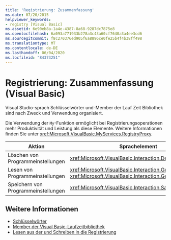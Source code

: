 ```yaml
---
title: 'Registrierung: Zusammenfassung'
ms.date: 07/20/2015
helpviewer_keywords:
- registry [Visual Basic]
ms.assetid: 6e90eb8a-1a4e-4387-8a68-9287dc7875e8
ms.openlocfilehash: 6a093a771933b278a3c43a60cf7640a3a4ee3cd6
ms.sourcegitcommit: f8c270376ed905f6a8896ce0fe25b4f4b38ff498
ms.translationtype: MT
ms.contentlocale: de-DE
ms.lasthandoff: 06/04/2020
ms.locfileid: "84373251"
---
```

# <a name="registry-summary-visual-basic"></a>Registrierung: Zusammenfassung (Visual Basic)
Visual Studio-sprach Schlüsselwörter und-Member der Lauf Zeit Bibliothek sind nach Zweck und Verwendung organisiert.  
  
 Die Verwendung der `My`-Funktion ermöglicht bei Registrierungsoperationen mehr Produktivität und Leistung als diese Elemente. Weitere Informationen finden Sie unter <xref:Microsoft.VisualBasic.MyServices.RegistryProxy>.  
  
|**Aktion**|**Sprachelement**|  
|----------------|--------------------------|  
|Löschen von Programmeinstellungen|<xref:Microsoft.VisualBasic.Interaction.DeleteSetting%2A>|  
|Lesen von Programmeinstellungen|<xref:Microsoft.VisualBasic.Interaction.GetSetting%2A>, <xref:Microsoft.VisualBasic.Interaction.GetAllSettings%2A>|  
|Speichern von Programmeinstellungen|<xref:Microsoft.VisualBasic.Interaction.SaveSetting%2A>|  
  
## <a name="see-also"></a>Weitere Informationen

- [Schlüsselwörter](index.md)
- [Member der Visual Basic-Laufzeitbibliothek](../runtime-library-members.md)
- [Lesen aus der und Schreiben in die Registrierung](../../developing-apps/programming/computer-resources/reading-from-and-writing-to-the-registry.md)

